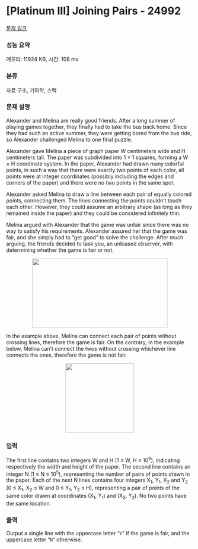 # [Platinum III] Joining Pairs - 24992 

[문제 링크](https://www.acmicpc.net/problem/24992) 

### 성능 요약

메모리: 11924 KB, 시간: 108 ms

### 분류

자료 구조, 기하학, 스택

### 문제 설명

<p>Alexander and Melina are really good friends. After a long summer of playing games together, they finally had to take the bus back home. Since they had such an active summer, they were getting bored from the bus ride, so Alexander challenged Melina to one final puzzle.</p>

<p>Alexander gave Melina a piece of graph paper W centimeters wide and H centimeters tall. The paper was subdivided into 1 × 1 squares, forming a W × H coordinate system. In the paper, Alexander had drawn many colorful points, in such a way that there were exactly two points of each color, all points were at integer coordinates (possibly including the edges and corners of the paper) and there were no two points in the same spot.</p>

<p>Alexander asked Melina to draw a line between each pair of equally colored points, connecting them. The lines connecting the points couldn’t touch each other. However, they could assume an arbitrary shape (as long as they remained inside the paper) and they could be considered infinitely thin.</p>

<p>Melina argued with Alexander that the game was unfair since there was no way to satisfy his requirements. Alexander assured her that the game was fair, and she simply had to “get good” to solve the challenge. After much arguing, the friends decided to task you, an unbiased observer, with determining whether the game is fair or not.</p>

<p style="text-align: center;"><img alt="" src="https://upload.acmicpc.net/ef3b8203-3b15-45eb-a651-7513049b7533/-/preview/" style="width: 365px; height: 186px;"></p>

<p>In the example above, Melina can connect each pair of points without crossing lines, therefore the game is fair. On the contrary, in the example below, Melina can’t connect the twos without crossing whichever line connects the ones, therefore the game is not fair.</p>

<p style="text-align: center;"><img alt="" src="https://upload.acmicpc.net/60e392e5-d16d-4bee-a2b2-29fb3fe992b7/-/preview/" style="width: 185px; height: 186px;"></p>

### 입력 

 <p>The first line contains two integers W and H (1 ≤ W, H ≤ 10<sup>9</sup>), indicating respectively the width and height of the paper. The second line contains an integer N (1 ≤ N ≤ 10<sup>5</sup>), representing the number of pairs of points drawn in the paper. Each of the next N lines contains four integers X<sub>1</sub>, Y<sub>1</sub>, X<sub>2</sub> and Y<sub>2</sub> (0 ≤ X<sub>1</sub>, X<sub>2</sub> ≤ W and 0 ≤ Y<sub>1</sub>, Y<sub>2</sub> ≤ H), representing a pair of points of the same color drawn at coordinates (X<sub>1</sub>, Y<sub>1</sub>) and (X<sub>2</sub>, Y<sub>2</sub>). No two points have the same location.</p>

### 출력 

 <p>Output a single line with the uppercase letter “<code>Y</code>” if the game is fair, and the uppercase letter “<code>N</code>” otherwise.</p>

